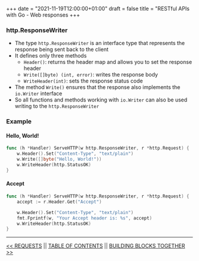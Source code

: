 +++
date = "2021-11-19T12:00:00+01:00"
draft = false
title = "RESTful APIs with Go - Web responses
+++

### http.ResponseWriter

* The type `http.ResponseWriter` is an interface type that represents the response being sent back to the client
* It defines only three methods
    * `Header()`: returns the header map and allows you to set the response header
    * `Write([]byte) (int, error)`: writes the response body
    * `WriteHeader(int)`: sets the response status code
* The method `Write()` ensures that the response also implements the `io.Writer` interface
* So all functions and methods working with `io.Writer` can also be used writing to the `http.ResponseWriter`

### Example

#### Hello, World!

```go
func (h *Handler) ServeHTTP(w http.ResponseWriter, r *http.Request) {
    w.Header().Set("Content-Type", "text/plain")
    w.Write([]byte("Hello, World!"))
    w.WriteHeader(http.StatusOK)
}
```

#### Accept

```go
func (h *Handler) ServeHTTP(w http.ResponseWriter, r *http.Request) {
    accept := r.Header.Get("Accept")

    w.Header().Set("Content-Type", "text/plain")
    fmt.Fprintf(w, "Your Accept header is: %s", accept)
    w.WriteHeader(http.StatusOK)
}
```

---

[<< REQUESTS](requests.md) || [TABLE OF CONTENTS](../index.md) || [BUILDING BLOCKS TOGETHER >>](buildingblocks.md)
